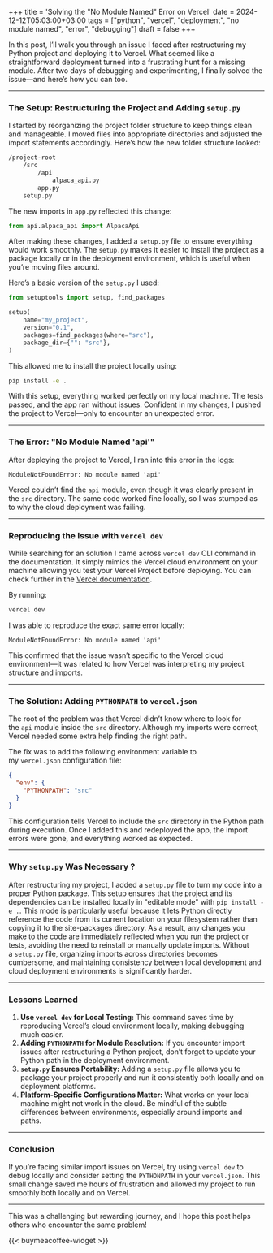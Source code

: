 +++
title = 'Solving the "No Module Named" Error on Vercel'
date  = 2024-12-12T05:03:00+03:00
tags  = ["python", "vercel", "deployment", "no module named", "error", "debugging"]
draft = false
+++

In this post, I’ll walk you through an issue I faced after restructuring my Python project and deploying it to Vercel. What seemed like a straightforward deployment turned into a frustrating hunt for a missing module. After two days of debugging and experimenting, I finally solved the issue—and here’s how you can too.

---

### The Setup: Restructuring the Project and Adding `setup.py`

I started by reorganizing the project folder structure to keep things clean and manageable. I moved files into appropriate directories and adjusted the import statements accordingly. Here’s how the new folder structure looked:

```bash
/project-root
    /src
        /api
            alpaca_api.py
        app.py
    setup.py
```

The new imports in `app.py` reflected this change:

```python
from api.alpaca_api import AlpacaApi
```

After making these changes, I added a `setup.py` file to ensure everything would work smoothly. The `setup.py` makes it easier to install the project as a package locally or in the deployment environment, which is useful when you’re moving files around.

Here’s a basic version of the `setup.py` I used:

```python
from setuptools import setup, find_packages

setup(
    name="my_project",
    version="0.1",
    packages=find_packages(where="src"),
    package_dir={"": "src"},
)
```

This allowed me to install the project locally using:

```bash
pip install -e .
```

With this setup, everything worked perfectly on my local machine. The tests passed, and the app ran without issues. Confident in my changes, I pushed the project to Vercel—only to encounter an unexpected error.

---

### The Error: "No Module Named 'api'"

After deploying the project to Vercel, I ran into this error in the logs:

```vbnet
ModuleNotFoundError: No module named 'api'
```

Vercel couldn’t find the `api` module, even though it was clearly present in the `src` directory. The same code worked fine locally, so I was stumped as to why the cloud deployment was failing.

---

### Reproducing the Issue with `vercel dev`

While searching for an solution I came across `vercel dev` CLI command in the documentation. It  simply mimics the Vercel cloud environment on your machine allowing you test your Vercel Project before deploying. You can check further in the [Vercel documentation](https://vercel.com/docs/cli/dev).

By running:

```bash
vercel dev
```

I was able to reproduce the exact same error locally:

```vbnet
ModuleNotFoundError: No module named 'api'
```

This confirmed that the issue wasn’t specific to the Vercel cloud environment—it was related to how Vercel was interpreting my project structure and imports.

---

### The Solution: Adding `PYTHONPATH` to `vercel.json`

The root of the problem was that Vercel didn’t know where to look for the `api` module inside the `src` directory. Although my imports were correct, Vercel needed some extra help finding the right path.

The fix was to add the following environment variable to my `vercel.json` configuration file:

```json
{
  "env": {
    "PYTHONPATH": "src"
  }
}
```

This configuration tells Vercel to include the `src` directory in the Python path during execution. Once I added this and redeployed the app, the import errors were gone, and everything worked as expected.

---

### Why `setup.py` Was Necessary ?

After restructuring my project, I added a `setup.py` file to turn my code into a proper Python package. This setup ensures that the project and its dependencies can be installed locally in "editable mode" with `pip install -e .`. This mode is particularly useful because it lets Python directly reference the code from its current location on your filesystem rather than copying it to the site-packages directory. As a result, any changes you make to the code are immediately reflected when you run the project or tests, avoiding the need to reinstall or manually update imports. Without a `setup.py` file, organizing imports across directories becomes cumbersome, and maintaining consistency between local development and cloud deployment environments is significantly harder.

---

### Lessons Learned

1. **Use `vercel dev` for Local Testing:** This command saves time by reproducing Vercel’s cloud environment locally, making debugging much easier.
2. **Adding `PYTHONPATH` for Module Resolution:** If you encounter import issues after restructuring a Python project, don’t forget to update your Python path in the deployment environment.
3. **`setup.py` Ensures Portability:** Adding a `setup.py` file allows you to package your project properly and run it consistently both locally and on deployment platforms.
4. **Platform-Specific Configurations Matter:** What works on your local machine might not work in the cloud. Be mindful of the subtle differences between environments, especially around imports and paths.

---

### Conclusion

If you’re facing similar import issues on Vercel, try using `vercel dev` to debug locally and consider setting the `PYTHONPATH` in your `vercel.json`. This small change saved me hours of frustration and allowed my project to run smoothly both locally and on Vercel.

---

This was a challenging but rewarding journey, and I hope this post helps others who encounter the same problem!

{{< buymeacoffee-widget >}}